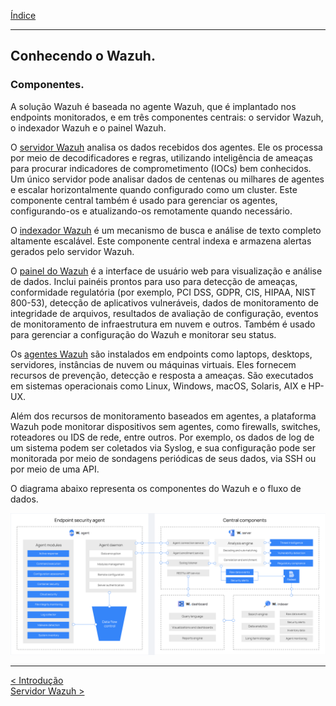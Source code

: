 [Índice](Indice.md)  
___
## Conhecendo o Wazuh.

### Componentes.

A solução Wazuh é baseada no agente Wazuh, que é implantado nos endpoints monitorados, e em três componentes centrais: o servidor Wazuh, o indexador Wazuh e o painel Wazuh.

O [servidor Wazuh](Wazuh_Server.md) analisa os dados recebidos dos agentes. Ele os processa por meio de decodificadores e regras, utilizando inteligência de ameaças para procurar indicadores de comprometimento (IOCs) bem conhecidos. Um único servidor pode analisar dados de centenas ou milhares de agentes e escalar horizontalmente quando configurado como um cluster. Este componente central também é usado para gerenciar os agentes, configurando-os e atualizando-os remotamente quando necessário.

O [indexador Wazuh](Wazuh_Indexer.md) é um mecanismo de busca e análise de texto completo altamente escalável. Este componente central indexa e armazena alertas gerados pelo servidor Wazuh.

O [painel do Wazuh](Wazuh_Dashboard.md) é a interface de usuário web para visualização e análise de dados. Inclui painéis prontos para uso para detecção de ameaças, conformidade regulatória (por exemplo, PCI DSS, GDPR, CIS, HIPAA, NIST 800-53), detecção de aplicativos vulneráveis, dados de monitoramento de integridade de arquivos, resultados de avaliação de configuração, eventos de monitoramento de infraestrutura em nuvem e outros. Também é usado para gerenciar a configuração do Wazuh e monitorar seu status.

Os [agentes Wazuh](Wazuh_Agent.md) são instalados em endpoints como laptops, desktops, servidores, instâncias de nuvem ou máquinas virtuais. Eles fornecem recursos de prevenção, detecção e resposta a ameaças. São executados em sistemas operacionais como Linux, Windows, macOS, Solaris, AIX e HP-UX.

Além dos recursos de monitoramento baseados em agentes, a plataforma Wazuh pode monitorar dispositivos sem agentes, como firewalls, switches, roteadores ou IDS de rede, entre outros. Por exemplo, os dados de log de um sistema podem ser coletados via Syslog, e sua configuração pode ser monitorada por meio de sondagens periódicas de seus dados, via SSH ou por meio de uma API.

O diagrama abaixo representa os componentes do Wazuh e o fluxo de dados.

![wazuh-components-and-data-flow1](Images/wazuh-components-and-data-flow1.png)

___
[< Introdução](README.md)  
[Servidor Wazuh >](Wazuh_Server.md)